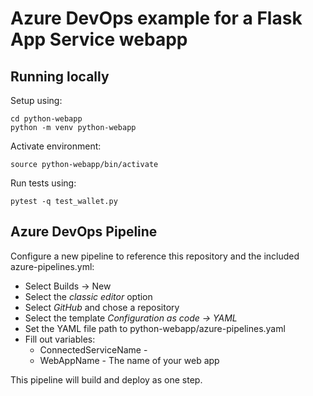 # Azure DevOps example for a Flask App Service webapp

## Running locally

Setup using:
```
cd python-webapp
python -m venv python-webapp
```
Activate environment:
```
source python-webapp/bin/activate
```

Run tests using:

```
pytest -q test_wallet.py
```

## Azure DevOps Pipeline
Configure a new pipeline to reference this repository and the included azure-pipelines.yml:
* Select Builds -> New
* Select the *classic editor* option
* Select *GitHub* and chose a repository
* Select the template *Configuration as code -> YAML*
* Set the YAML file path to python-webapp/azure-pipelines.yaml
* Fill out variables:
	* ConnectedServiceName - 
	* WebAppName - The name of your web app

This pipeline will build and deploy as one step.